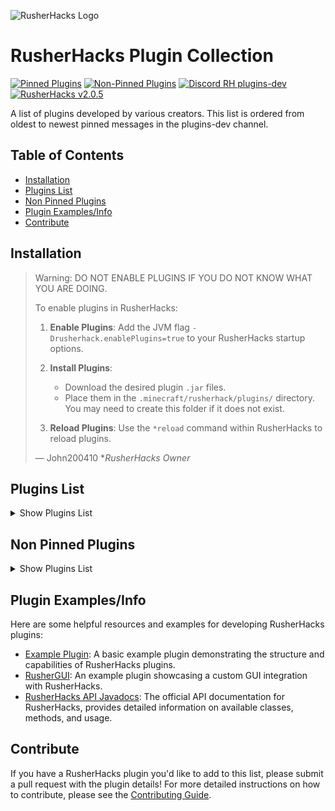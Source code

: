 ![RusherHacks Logo](https://raw.githubusercontent.com/RusherDevelopment/example-plugin/master/src/main/resources/exampleplugin/graphics/rh_head.png)

# RusherHacks Plugin Collection

[![Pinned Plugins](https://img.shields.io/badge/dynamic/json?url=https%3A%2F%2Fgarlicrot.github.io%2FRusherHacks-Plugin-Collection%2Fbadges.json&query=$.pinnedPlugins.message&label=Pinned%20Plugins&color=green)](#plugins-list)
[![Non-Pinned Plugins](https://img.shields.io/badge/dynamic/json?url=https%3A%2F%2Fgarlicrot.github.io%2FRusherHacks-Plugin-Collection%2Fbadges.json&query=$.nonPinnedPlugins.message&label=Non-Pinned%20Plugins&color=blue)](#non-pinned-plugins)
[![Discord RH plugins-dev](https://img.shields.io/badge/dynamic/json?url=https%3A%2F%2Fgarlicrot.github.io%2FRusherHacks-Plugin-Collection%2Fbadges.json&query=$.discord.label&label=Discord&color=7289DA&logo=discord)](https://discord.com/channels/590970327870341143/1166486609479356516)
[![RusherHacks v2.0.5](https://img.shields.io/badge/dynamic/json?url=https%3A%2F%2Fgarlicrot.github.io%2FRusherHacks-Plugin-Collection%2Fbadges.json&query=$.rusherHacks.message&label=RusherHacks&color=purple)](https://rusherhack.org/changelog.html)

A list of plugins developed by various creators. This list is ordered from oldest to newest pinned messages in the plugins-dev channel.

## Table of Contents

- [Installation](#installation)
- [Plugins List](#plugins-list)
- [Non Pinned Plugins](#non-pinned-plugins)
- [Plugin Examples/Info](#plugin-examplesinfo)
- [Contribute](#contribute)

## Installation

> Warning: DO NOT ENABLE PLUGINS IF YOU DO NOT KNOW WHAT YOU ARE DOING.
>
> To enable plugins in RusherHacks:
>
> 1. **Enable Plugins**: Add the JVM flag `-Drusherhack.enablePlugins=true` to your RusherHacks startup options.
>
> 2. **Install Plugins**:
>    - Download the desired plugin `.jar` files.
>    - Place them in the `.minecraft/rusherhack/plugins/` directory. You may need to create this folder if it does not exist.
>
> 3. **Reload Plugins**: Use the `*reload` command within RusherHacks to reload plugins.
>
> — John200410 **RusherHacks Owner*

## Plugins List

<!-- START PLUGINS LIST -->
<details>
  <summary>Show Plugins List</summary>

### [Example Plugin](https://github.com/RusherDevelopment/example-plugin) <br>

[![Latest Release Date](https://img.shields.io/badge/dynamic/json?url=https%3A%2F%2Fgarlicrot.github.io%2FRusherHacks-Plugin-Collection%2Fbadges.json&query=%24.plugins[0].releaseDate&label=Latest%20Release&color=green)](https://github.com/RusherDevelopment/example-plugin/releases) <br>

**Creator**: <img src="https://github.com/RusherDevelopment.png?size=20" width="20" height="20"> [RusherDevelopment](https://github.com/RusherDevelopment)

A basic example plugin demonstrating the structure and capabilities of RusherHacks plugins.

---

### [2b2t.vc Rusherhack](https://github.com/rfresh2/2b2t.vc-rusherhack) <br>

[![Latest Release Date](https://img.shields.io/badge/dynamic/json?url=https%3A%2F%2Fgarlicrot.github.io%2FRusherHacks-Plugin-Collection%2Fbadges.json&query=%24.plugins[1].releaseDate&label=Latest%20Release&color=green)](https://github.com/rfresh2/2b2t.vc-rusherhack/releases) <br>

**Creator**: <img src="https://github.com/rfresh2.png?size=20" width="20" height="20"> [rfresh2](https://github.com/rfresh2)

A RusherHacks plugin designed for 2b2t.vc server use.

---

### [RusherHack Custom HUDElement](https://github.com/Aspect-404/RusherHack-CustomHUDElement) <br>

[![Latest Release Date](https://img.shields.io/badge/dynamic/json?url=https%3A%2F%2Fgarlicrot.github.io%2FRusherHacks-Plugin-Collection%2Fbadges.json&query=%24.plugins[2].releaseDate&label=Latest%20Release&color=green)](https://github.com/Aspect-404/RusherHack-CustomHUDElement/releases) <br>

**Creator**: <img src="https://github.com/Aspect-404.png?size=20" width="20" height="20"> [Aspect-404](https://github.com/Aspect-404)

Make a customizable text HUD element for Minecraft utility mod RusherHack.

---

### [Auto Anvil Rename](https://github.com/IceTank/AutoAnvilRename) <br>

[![Latest Release Date](https://img.shields.io/badge/dynamic/json?url=https%3A%2F%2Fgarlicrot.github.io%2FRusherHacks-Plugin-Collection%2Fbadges.json&query=%24.plugins[3].releaseDate&label=Latest%20Release&color=green)](https://github.com/IceTank/AutoAnvilRename/releases) <br>

**Creator**: <img src="https://github.com/IceTank.png?size=20" width="20" height="20"> [IceTank](https://github.com/IceTank)

Automates the renaming process in anvils.

---

### [Queue Manager](https://github.com/GabiRP/QueueManager) <br>

[![Latest Release Date](https://img.shields.io/badge/dynamic/json?url=https%3A%2F%2Fgarlicrot.github.io%2FRusherHacks-Plugin-Collection%2Fbadges.json&query=%24.plugins[4].releaseDate&label=Latest%20Release&color=green)](https://github.com/GabiRP/QueueManager/releases) <br>

**Creator**: <img src="https://github.com/GabiRP.png?size=20" width="20" height="20"> [GabiRP](https://github.com/GabiRP)

Manages queue positions and notifies users of their status.

---

### [RusherHack Instance Info](https://github.com/John200410/rusherhack-instance-info) <br>

[![Latest Release Date](https://img.shields.io/badge/dynamic/json?url=https%3A%2F%2Fgarlicrot.github.io%2FRusherHacks-Plugin-Collection%2Fbadges.json&query=%24.plugins[5].releaseDate&label=Latest%20Release&color=green)](https://github.com/John200410/rusherhack-instance-info/releases) <br>

**Creator**: <img src="https://github.com/John200410.png?size=20" width="20" height="20"> [John200410](https://github.com/John200410)

Provides detailed information about the current instance.

---

### [OP Plugin](https://github.com/theoplegends/op-plugin) <br>

[![Latest Release Date](https://img.shields.io/badge/dynamic/json?url=https%3A%2F%2Fgarlicrot.github.io%2FRusherHacks-Plugin-Collection%2Fbadges.json&query=%24.plugins[6].releaseDate&label=Latest%20Release&color=green)](https://github.com/theoplegends/op-plugin/releases) <br>

**Creator**: <img src="https://github.com/theoplegends.png?size=20" width="20" height="20"> [theoplegends](https://github.com/theoplegends)

Current features: Autopearl, JakeOrganCrash, HoleEscape, PaperCrash, TrapESP.

---

### [Stash Mover Plugin](https://github.com/xyzbtw/StashMoverPlugin) <br>

[![Latest Release Date](https://img.shields.io/badge/dynamic/json?url=https%3A%2F%2Fgarlicrot.github.io%2FRusherHacks-Plugin-Collection%2Fbadges.json&query=%24.plugins[7].releaseDate&label=Latest%20Release&color=green)](https://github.com/xyzbtw/StashMoverPlugin/releases) <br>

**Creator**: <img src="https://github.com/xyzbtw.png?size=20" width="20" height="20"> [xyzbtw](https://github.com/xyzbtw)

A plugin to move stashes using pearls.

---

### [Unified Module List](https://github.com/czho/unified-modulelist) <br>

[![Latest Release Date](https://img.shields.io/badge/dynamic/json?url=https%3A%2F%2Fgarlicrot.github.io%2FRusherHacks-Plugin-Collection%2Fbadges.json&query=%24.plugins[8].releaseDate&label=Latest%20Release&color=green)](https://github.com/czho/unified-modulelist/releases) <br>

**Creator**: <img src="https://github.com/czho.png?size=20" width="20" height="20"> [czho](https://github.com/czho)

Rusherhack HUD element that shows active modules from both meteorclient and rusherhack.

---

### [Container Tweaks](https://github.com/rfresh2/ContainerTweaks-rusherhack) <br>

[![Latest Release Date](https://img.shields.io/badge/dynamic/json?url=https%3A%2F%2Fgarlicrot.github.io%2FRusherHacks-Plugin-Collection%2Fbadges.json&query=%24.plugins[9].releaseDate&label=Latest%20Release&color=green)](https://github.com/rfresh2/ContainerTweaks-rusherhack/releases) <br>

**Creator**: <img src="https://github.com/rfresh2.png?size=20" width="20" height="20"> [rfresh2](https://github.com/rfresh2)

Simple tweaks for quickly moving items in containers.

---

### [RusherHack Spotify Integration](https://github.com/John200410/rusherhack-spotify) <br>

[![Latest Release Date](https://img.shields.io/badge/dynamic/json?url=https%3A%2F%2Fgarlicrot.github.io%2FRusherHacks-Plugin-Collection%2Fbadges.json&query=%24.plugins[10].releaseDate&label=Latest%20Release&color=green)](https://github.com/John200410/rusherhack-spotify/releases) <br>

**Creator**: <img src="https://github.com/John200410.png?size=20" width="20" height="20"> [John200410](https://github.com/John200410)

Integrates Spotify music playback controls and status into the RusherHacks client.

---

### [Vanilla Elytra Flight](https://github.com/FBanna/Rusherhack-Vanilla-Efly) <br>

[![Latest Release Date](https://img.shields.io/badge/dynamic/json?url=https%3A%2F%2Fgarlicrot.github.io%2FRusherHacks-Plugin-Collection%2Fbadges.json&query=%24.plugins[11].releaseDate&label=Latest%20Release&color=green)](https://github.com/FBanna/Rusherhack-Vanilla-Efly/releases) <br>

**Creator**: <img src="https://github.com/FBanna.png?size=20" width="20" height="20"> [FBanna](https://github.com/FBanna)

Highly customizable rusher hack elytra flight plugin.

---

### [RusherGUI](https://github.com/xyzbtw/rusherGUI) <br>

[![Latest Release Date](https://img.shields.io/badge/dynamic/json?url=https%3A%2F%2Fgarlicrot.github.io%2FRusherHacks-Plugin-Collection%2Fbadges.json&query=%24.plugins[12].releaseDate&label=Latest%20Release&color=green)](https://github.com/xyzbtw/rusherGUI/releases) <br>

**Creator**: <img src="https://github.com/xyzbtw.png?size=20" width="20" height="20"> [xyzbtw](https://github.com/xyzbtw)

Rusherhack GUI example plugin.

---

### [Rusherhack BookBot](https://github.com/Aspect-404/Rusherhack-BookBot) <br>

[![Latest Release Date](https://img.shields.io/badge/dynamic/json?url=https%3A%2F%2Fgarlicrot.github.io%2FRusherHacks-Plugin-Collection%2Fbadges.json&query=%24.plugins[13].releaseDate&label=Latest%20Release&color=green)](https://github.com/Aspect-404/Rusherhack-BookBot/releases) <br>

**Creator**: <img src="https://github.com/Aspect-404.png?size=20" width="20" height="20"> [Aspect-404](https://github.com/Aspect-404)

Rusherhack plugin for bookbot.

---

### [Shay's RusherTweaks](https://github.com/ShayBox/ShaysRusherTweaks) <br>

[![Latest Release Date](https://img.shields.io/badge/dynamic/json?url=https%3A%2F%2Fgarlicrot.github.io%2FRusherHacks-Plugin-Collection%2Fbadges.json&query=%24.plugins[14].releaseDate&label=Latest%20Release&color=green)](https://github.com/ShayBox/ShaysRusherTweaks/releases) <br>

**Creator**: <img src="https://github.com/ShayBox.png?size=20" width="20" height="20"> [ShayBox](https://github.com/ShayBox)

A collection of small tweaks and improvements for the RusherHacks client.

---

### [Nuker](https://github.com/beanbag44/Nuker) <br>

[![Latest Release Date](https://img.shields.io/badge/dynamic/json?url=https%3A%2F%2Fgarlicrot.github.io%2FRusherHacks-Plugin-Collection%2Fbadges.json&query=%24.plugins[15].releaseDate&label=Latest%20Release&color=green)](https://github.com/beanbag44/Nuker/releases) <br>

**Creator**: <img src="https://github.com/beanbag44.png?size=20" width="20" height="20"> [beanbag44](https://github.com/beanbag44)

Epic nuker for nuking terrain.

---

### [Hold Rusher](https://github.com/cherosin/hold-rusher) <br>

[![Latest Release Date](https://img.shields.io/badge/dynamic/json?url=https%3A%2F%2Fgarlicrot.github.io%2FRusherHacks-Plugin-Collection%2Fbadges.json&query=%24.plugins[16].releaseDate&label=Latest%20Release&color=green)](https://github.com/cherosin/hold-rusher/releases) <br>

**Creator**: <img src="https://github.com/cherosin.png?size=20" width="20" height="20"> [cherosin](https://github.com/cherosin)

Adds a "Hold" flag for all modules, if active keybind will only be toggled while held.

---

### [No Walk Animation](https://github.com/Eonexe/NoWalkAnimation) <br>

[![Latest Release Date](https://img.shields.io/badge/dynamic/json?url=https%3A%2F%2Fgarlicrot.github.io%2FRusherHacks-Plugin-Collection%2Fbadges.json&query=%24.plugins[17].releaseDate&label=Latest%20Release&color=green)](https://github.com/Eonexe/NoWalkAnimation/releases) <br>

**Creator**: <img src="https://github.com/Eonexe.png?size=20" width="20" height="20"> [Eonexe](https://github.com/Eonexe)

Removes the walking animation.

---

### [NBT Utils](https://github.com/kybe236/rusherhack-nbt-utils) <br>

[![Latest Release Date](https://img.shields.io/badge/dynamic/json?url=https%3A%2F%2Fgarlicrot.github.io%2FRusherHacks-Plugin-Collection%2Fbadges.json&query=%24.plugins[18].releaseDate&label=Latest%20Release&color=green)](https://github.com/kybe236/rusherhack-nbt-utils/releases) <br>

**Creator**: <img src="https://github.com/kybe236.png?size=20" width="20" height="20"> [kybe236](https://github.com/kybe236)

Rusher nbt paste and copy.

---

### [Rusherhack Executer](https://github.com/kybe236/rusherhack-executer) <br>

[![Latest Release Date](https://img.shields.io/badge/dynamic/json?url=https%3A%2F%2Fgarlicrot.github.io%2FRusherHacks-Plugin-Collection%2Fbadges.json&query=%24.plugins[19].releaseDate&label=Latest%20Release&color=green)](https://github.com/kybe236/rusherhack-executer/releases) <br>

**Creator**: <img src="https://github.com/kybe236.png?size=20" width="20" height="20"> [kybe236](https://github.com/kybe236)

Executes commands and resolves `<player>` to every player online.

---

### [F3 Spoof](https://github.com/Doogie13/f3-spoof) <br>

[![Latest Release Date](https://img.shields.io/badge/dynamic/json?url=https%3A%2F%2Fgarlicrot.github.io%2FRusherHacks-Plugin-Collection%2Fbadges.json&query=%24.plugins[20].releaseDate&label=Latest%20Release&color=green)](https://github.com/Doogie13/f3-spoof/releases) <br>

**Creator**: <img src="https://github.com/Doogie13.png?size=20" width="20" height="20"> [Doogie13](https://github.com/Doogie13)

Spoofs the F3 debug screen information.

---

### [Open Folder](https://github.com/kybe236/rusherhack-open-folder) <br>

[![Latest Release Date](https://img.shields.io/badge/dynamic/json?url=https%3A%2F%2Fgarlicrot.github.io%2FRusherHacks-Plugin-Collection%2Fbadges.json&query=%24.plugins[21].releaseDate&label=Latest%20Release&color=green)](https://github.com/kybe236/rusherhack-open-folder/releases) <br>

**Creator**: <img src="https://github.com/kybe236.png?size=20" width="20" height="20"> [kybe236](https://github.com/kybe236)

Opens the folder for the module with a button click.

---

### [Mace Kill](https://github.com/kybe236/rusherhack-mace-kill) <br>

[![Latest Release Date](https://img.shields.io/badge/dynamic/json?url=https%3A%2F%2Fgarlicrot.github.io%2FRusherHacks-Plugin-Collection%2Fbadges.json&query=%24.plugins[22].releaseDate&label=Latest%20Release&color=green)](https://github.com/kybe236/rusherhack-mace-kill/releases) <br>

**Creator**: <img src="https://github.com/kybe236.png?size=20" width="20" height="20"> [kybe236](https://github.com/kybe236)

One shot pretty much all mobs with a mace.

---

### [Weather Changing Plugin](https://github.com/Lokfid/WeatherChangingPlugin) <br>

[![Latest Release Date](https://img.shields.io/badge/dynamic/json?url=https%3A%2F%2Fgarlicrot.github.io%2FRusherHacks-Plugin-Collection%2Fbadges.json&query=%24.plugins[23].releaseDate&label=Latest%20Release&color=green)](https://github.com/Lokfid/WeatherChangingPlugin/releases) <br>

**Creator**: <img src="https://github.com/Lokfid.png?size=20" width="20" height="20"> [Lokfid](https://github.com/Lokfid)

Allows players to change the weather in-game.

---

### [Middleclick Wind Charge](https://github.com/kybe236/rusherhack-middleclick-wind-charge) <br>

[![Latest Release Date](https://img.shields.io/badge/dynamic/json?url=https%3A%2F%2Fgarlicrot.github.io%2FRusherHacks-Plugin-Collection%2Fbadges.json&query=%24.plugins[24].releaseDate&label=Latest%20Release&color=green)](https://github.com/kybe236/rusherhack-middleclick-wind-charge/releases) <br>

**Creator**: <img src="https://github.com/kybe236.png?size=20" width="20" height="20"> [kybe236](https://github.com/kybe236)

Allows you to throw windcharges with middle mouse button and also jump at the same time so you can boost jump.

---

### [GarlicSight](https://github.com/GarlicRot/GarlicSight) <br>

[![Latest Release Date](https://img.shields.io/badge/dynamic/json?url=https%3A%2F%2Fgarlicrot.github.io%2FRusherHacks-Plugin-Collection%2Fbadges.json&query=%24.plugins[25].releaseDate&label=Latest%20Release&color=green)](https://github.com/GarlicRot/GarlicSight/releases) <br>

**Creator**: <img src="https://github.com/GarlicRot.png?size=20" width="20" height="20"> [GarlicRot](https://github.com/GarlicRot)

A RusherHacks Plugin - Crosshair Info - GarlicSight.

<details>
  <summary>Show Screenshots</summary>
  <p align="center">
    <img src="./Assets/GarlicSight/hudinfo.png" alt="blockinfo" border="0" width="250">
    <img src="./Assets/GarlicSight/blockinfo.png" alt="hudinfo" border="0" width="300">
    <img src="./Assets/GarlicSight/entityinfo.png" alt="entityinfo" border="0" width="300">
  </p>
</details>

---

### [LightningPop](https://github.com/GarlicRot/LightningPop) <br>

[![Latest Release Date](https://img.shields.io/badge/dynamic/json?url=https%3A%2F%2Fgarlicrot.github.io%2FRusherHacks-Plugin-Collection%2Fbadges.json&query=%24.plugins[26].releaseDate&label=Latest%20Release&color=green)](https://github.com/GarlicRot/LightningPop/releases) <br>

**Creator**: <img src="https://github.com/GarlicRot.png?size=20" width="20" height="20"> [GarlicRot](https://github.com/GarlicRot)

A RusherHacks Plugin - Spawns Lightning On Totem Pops And Player Deaths - LightningPop.

---

### [AutoBucket](https://github.com/GarlicRot/AutoBucket) <br>

[![Latest Release Date](https://img.shields.io/badge/dynamic/json?url=https%3A%2F%2Fgarlicrot.github.io%2FRusherHacks-Plugin-Collection%2Fbadges.json&query=%24.plugins[27].releaseDate&label=Latest%20Release&color=green)](https://github.com/GarlicRot/AutoBucket/releases) <br>

**Creator**: <img src="https://github.com/GarlicRot.png?size=20" width="20" height="20"> [GarlicRot](https://github.com/GarlicRot)

A RusherHacks Plugin - Auto Bucket Entities - AutoBucket.

---

### [rusherNodusTheme](https://github.com/bakjedev/rusherNodusTheme) <br>

[![Latest Release Date](https://img.shields.io/badge/dynamic/json?url=https%3A%2F%2Fgarlicrot.github.io%2FRusherHacks-Plugin-Collection%2Fbadges.json&query=%24.plugins[28].releaseDate&label=Latest%20Release&color=green)](https://github.com/bakjedev/rusherNodusTheme/releases) <br>

**Creator**: <img src="https://github.com/bakjedev.png?size=20" width="20" height="20"> [bakjedev](https://github.com/bakjedev)

Nodus - Best theme evaAAAA. code is terrible. blame xyzbtw!

---

<!-- END PLUGINS LIST -->
</details>

## Non Pinned Plugins

<!-- START NON-PINNED PLUGINS LIST -->
<details>
  <summary>Show Plugins List</summary>

### [NBT Viewer](https://github.com/Gentleman2292/NBT-viewer) <br>

[![Latest Release Date](https://img.shields.io/badge/dynamic/json?url=https%3A%2F%2Fgarlicrot.github.io%2FRusherHacks-Plugin-Collection%2Fbadges.json&query=%24.plugins[0].releaseDate&label=Latest%20Release&color=blue)](https://github.com/Gentleman2292/NBT-viewer/releases) <br>

**Creator**: <img src="https://github.com/Gentleman2292.png?size=20" width="20" height="20"> [Gentleman2292](https://github.com/Gentleman2292)

A plugin to view NBT data in Minecraft.

---

### [Remote Control](https://github.com/kybe236/rusherhack-remote-controle) <br>

[![Latest Release Date](https://img.shields.io/badge/dynamic/json?url=https%3A%2F%2Fgarlicrot.github.io%2FRusherHacks-Plugin-Collection%2Fbadges.json&query=%24.plugins[1].releaseDate&label=Latest%20Release&color=blue)](https://github.com/kybe236/rusherhack-remote-controle/releases) <br>

**Creator**: <img src="https://github.com/kybe236.png?size=20" width="20" height="20"> [kybe236](https://github.com/kybe236)

A plugin for remote controlling RusherHacks.

---

### [Speed Measure](https://github.com/Lokfid/RusherHackSpeedMeasure) <br>
[![Latest Release Date](https://img.shields.io/badge/dynamic/json?url=https%3A%2F%2Fgarlicrot.github.io%2FRusherHacks-Plugin-Collection%2Fbadges.json&query=%24.plugins[1].releaseDate&label=Latest%20Release&color=red&link=https://github.com/Lokfid/RusherHackSpeedMeasure/releases)](https://github.com/Lokfid/RusherHackSpeedMeasure/releases) <br>

**Creator**: <img src="https://github.com/Lokfid.png?size=20" width="20" height="20"> [Lokfid](https://github.com/Lokfid)


Status: **Broken** <br>
A plugin to measure speed in RusherHacks.

**Original Creator**: <img src="https://github.com/IceTank.png?size=20" width="20" height="20"> [IceTank](https://github.com/IceTank)

---

### [TNT Bomber](https://github.com/kybe236/rusher-tnt-bomber) <br>

[![Latest Release Date](https://img.shields.io/badge/dynamic/json?url=https%3A%2F%2Fgarlicrot.github.io%2FRusherHacks-Plugin-Collection%2Fbadges.json&query=%24.plugins[3].releaseDate&label=Latest%20Release&color=blue)](https://github.com/kybe236/rusher-tnt-bomber/releases) <br>

**Creator**: <img src="https://github.com/kybe236.png?size=20" width="20" height="20"> [kybe236](https://github.com/kybe236)

A plugin to automate TNT bombing in Minecraft.

---

### [No Render Entities](https://github.com/John200410/norender-entities) <br>

[![Latest Release Date](https://img.shields.io/badge/dynamic/json?url=https%3A%2F%2Fgarlicrot.github.io%2FRusherHacks-Plugin-Collection%2Fbadges.json&query=%24.plugins[4].releaseDate&label=Latest%20Release&color=blue)](https://github.com/John200410/norender-entities/releases) <br>

**Creator**: <img src="https://github.com/John200410.png?size=20" width="20" height="20"> [John200410](https://github.com/John200410)

A plugin to disable rendering of entities.

---

### [RusherHack Messenger](https://github.com/Gentleman2292/rusherhack-messenger) <br>

[![Latest Release Date](https://img.shields.io/badge/dynamic/json?url=https%3A%2F%2Fgarlicrot.github.io%2FRusherHacks-Plugin-Collection%2Fbadges.json&query=%24.plugins[5].releaseDate&label=Latest%20Release&color=blue)](https://github.com/Gentleman2292/rusherhack-messenger/releases) <br>

**Creator**: <img src="https://github.com/Gentleman2292.png?size=20" width="20" height="20"> [Gentleman2292](https://github.com/Gentleman2292)

A messaging plugin for RusherHacks.

---

<!-- END NON-PINNED PLUGINS LIST -->
</details>

## Plugin Examples/Info

Here are some helpful resources and examples for developing RusherHacks plugins:

- [Example Plugin](https://github.com/RusherDevelopment/example-plugin): A basic example plugin demonstrating the structure and capabilities of RusherHacks plugins.
- [RusherGUI](https://github.com/xyzbtw/rusherGUI): An example plugin showcasing a custom GUI integration with RusherHacks.
- [RusherHacks API Javadocs](https://rusherhack.org/api-javadocs/): The official API documentation for RusherHacks, provides detailed information on available classes, methods, and usage.

## Contribute

If you have a RusherHacks plugin you'd like to add to this list, please submit a pull request with the plugin details! For more detailed instructions on how to contribute, please see the [Contributing Guide](./CONTRIBUTING.md).
